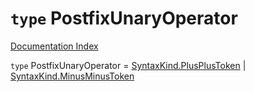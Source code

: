 # `type` PostfixUnaryOperator

[Documentation Index](../README.md)

`type` PostfixUnaryOperator = [SyntaxKind.PlusPlusToken](../enum.SyntaxKind/README.md#plusplustoken--46) | [SyntaxKind.MinusMinusToken](../enum.SyntaxKind/README.md#minusminustoken--47)